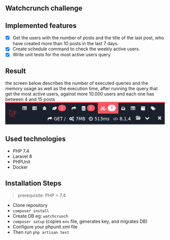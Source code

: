 ## Watchcrunch challenge
## Implemented features
* [x] Get the users with the number of posts and the title of the last post, who have created more than 10 posts in the last 7 days.
* [x] Create schedule command to check the weekly active users.
* [x] Write unit tests for the most active users query

## Result
the screen below describes the number of executed queries and the memory usage as well as the execution time, after running the query that get the most active users, against more 10.000 users and each one has between 4 and 15 posts
![](docs/debug.png)

## Used technologies
- PHP 7.4
- Laravel 8
- PHPUnit
- Docker

## Installation Steps

> prerequisite: PHP > 7.4

* Clone repository
* `composer install`
* Create DB eg: `watchcrunch`
* `composer setup` (copies `env` file, generates key, and migrates DB)
* Configure your phpunit.xml file
* Then run ``` php artisan test ```
